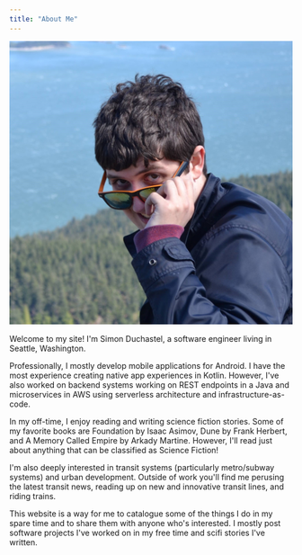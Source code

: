 ```yaml
---
title: "About Me"
---
```


![Simon Duchastel](simon-duchastel.jpg#center "Profile")

Welcome to my site! I'm Simon Duchastel, a software engineer living in Seattle, Washington.

Professionally, I mostly develop mobile applications for Android. I have the most experience creating native app experiences in Kotlin. However, I've also worked on backend systems working on REST endpoints in a Java and microservices in AWS using serverless architecture and infrastructure-as-code.

In my off-time, I enjoy reading and writing science fiction stories. Some of my favorite books are Foundation by Isaac Asimov, Dune by Frank Herbert, and A Memory Called Empire by Arkady Martine. However, I'll read just about anything that can be classified as Science Fiction!

I'm also deeply interested in transit systems (particularly metro/subway systems) and urban development. Outside of work you'll find me perusing the latest transit news, reading up on new and innovative transit lines, and riding trains.

This website is a way for me to catalogue some of the things I do in my spare time and to share them with anyone who's interested. I mostly post software projects I've worked on in my free time and scifi stories I've written.